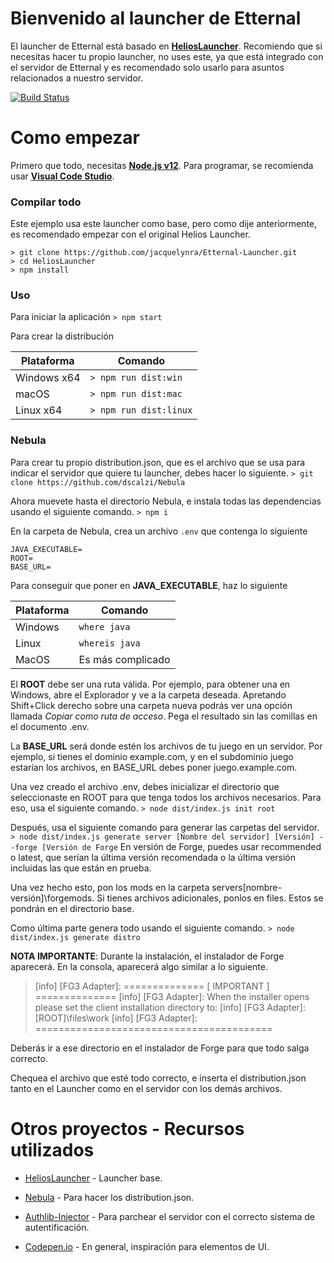 
# Bienvenido al launcher de Etternal
El launcher de Etternal está basado en [**HeliosLauncher**](https://github.com/dscalzi/HeliosLauncher). Recomiendo que si necesitas hacer tu propio launcher, no uses este, ya que está integrado con el servidor de Etternal y es recomendado solo usarlo para asuntos relacionados a nuestro servidor.

[![Build Status](https://travis-ci.org/jacquelynra/Etternal-Launcher.svg?branch=master)](https://travis-ci.org/jacquelynra/Etternal-Launcher)



# Como empezar

Primero que todo, necesitas [**Node.js v12**](https://nodejs.org/en/). Para programar, se recomienda usar [**Visual Code Studio**](https://code.visualstudio.com/).

### Compilar todo
Este ejemplo usa este launcher como base, pero como dije anteriormente, es recomendado empezar con el original Helios Launcher.

    > git clone https://github.com/jacquelynra/Etternal-Launcher.git
    > cd HeliosLauncher
    > npm install

### Uso
Para iniciar la aplicación
`> npm start`

Para crear la distribución

| Plataforma | Comando |
| -- | -- |
| Windows x64 | `> npm run dist:win` |
| macOS | `> npm run dist:mac` |
| Linux x64 | `> npm run dist:linux` |

### Nebula
Para crear tu propio distribution.json, que es el archivo que se usa para indicar el servidor que quiere tu launcher, debes hacer lo siguiente.
`> git clone https://github.com/dscalzi/Nebula`

Ahora muevete hasta el directorio Nebula, e instala todas las dependencias usando el siguiente comando.
`> npm i`

En la carpeta de Nebula, crea un archivo `.env` que contenga lo siguiente

    JAVA_EXECUTABLE=
    ROOT=
    BASE_URL=

Para conseguir que poner en **JAVA_EXECUTABLE**, haz lo siguiente

| Plataforma | Comando |
| -- | -- |
| Windows |  `where java` |
| Linux |  `whereis java` |
| MacOS | Es más complicado |

El **ROOT** debe ser una ruta válida. Por ejemplo, para obtener una en Windows, abre el Explorador y ve a la carpeta deseada. Apretando Shift+Click derecho sobre una carpeta nueva podrás ver una opción llamada *Copiar como ruta de acceso*. Pega el resultado sin las comillas en el documento .env.

La **BASE_URL** será donde estén los archivos de tu juego en un servidor. Por ejemplo, si tienes el dominio example.com, y en el subdominio juego estarían los archivos, en BASE_URL debes poner juego.example.com.

Una vez creado el archivo .env, debes inicializar el directorio que seleccionaste en ROOT para que tenga todos los archivos necesarios. Para eso, usa el siguiente comando.
`> node dist/index.js init root`

Después, usa el siguiente comando para generar las carpetas del servidor.
``> node dist/index.js generate server [Nombre del servidor] [Versión] --forge [Versión de Forge``
En versión de Forge, puedes usar recommended o latest, que serían la última versión recomendada o la última versión incluidas las que están en prueba.

Una vez hecho esto, pon los mods en la carpeta servers\[nombre-versión]\forgemods. Si tienes archivos adicionales, ponlos en files. Estos se pondrán en el directorio base.

Como última parte genera todo usando el siguiente comando.
``> node dist/index.js generate distro``

**NOTA IMPORTANTE**: Durante la instalación, el instalador de Forge aparecerá. En la consola, aparecerá algo similar a lo siguiente.

>[info] [FG3 Adapter]: ============== [ IMPORTANT ] ==============
 [info] [FG3 Adapter]: When the installer opens please set the client installation directory to:
[info] [FG3 Adapter]: [ROOT]\files\work
[info] [FG3 Adapter]: =========================================

Deberás ir a ese directorio en el instalador de Forge para que todo salga correcto.

Chequea el archivo que esté todo correcto, e inserta el distribution.json tanto en el Launcher como en el servidor con los demás archivos.

# Otros proyectos - Recursos utilizados

 - [HeliosLauncher](https://github.com/dscalzi/HeliosLauncher/) - Launcher base.
 
 - [Nebula](https://github.com/dscalzi/Nebula) - Para hacer los distribution.json.

 - [Authlib-Injector](https://github.com/yushijinhun/authlib-injector) - Para parchear el servidor con el correcto sistema de autentificación.

 - [Codepen.io](https://codepen.io) - En general, inspiración para elementos de UI.
